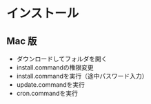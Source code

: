 # インストール

## Mac 版

+ ダウンロードしてフォルダを開く
+ install.commandの権限変更
+ install.commandを実行（途中パスワード入力）
+ update.commandを実行
+ cron.commandを実行